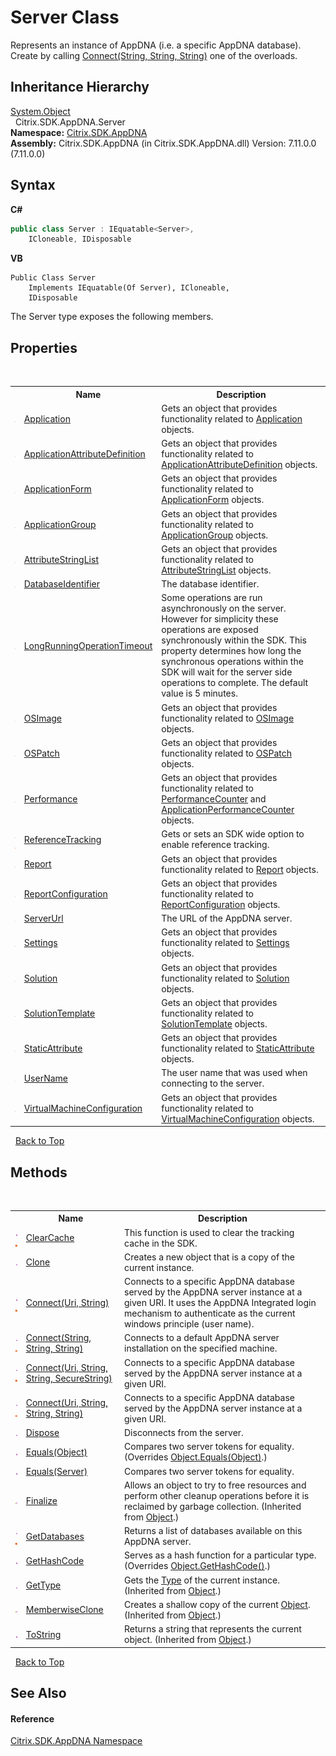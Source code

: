 # Server Class
 

Represents an instance of AppDNA (i.e. a specific AppDNA database). Create by calling <a href="f2962b4a-b512-04b3-a9e7-a718ab9c7e2e">Connect(String, String, String)</a> one of the overloads.


## Inheritance Hierarchy
<a href="http://msdn2.microsoft.com/en-us/library/e5kfa45b" target="_blank">System.Object</a><br />&nbsp;&nbsp;Citrix.SDK.AppDNA.Server<br />
**Namespace:**&nbsp;[Citrix.SDK.AppDNA](index.md)<br />**Assembly:**&nbsp;Citrix.SDK.AppDNA (in Citrix.SDK.AppDNA.dll) Version: 7.11.0.0 (7.11.0.0)

## Syntax

**C#**
```csharp
public class Server : IEquatable<Server>, 
	ICloneable, IDisposable
```

**VB**
```vbnet
Public Class Server
	Implements IEquatable(Of Server), ICloneable, 
	IDisposable
```

The Server type exposes the following members.


## Properties
&nbsp;<table><tr><th></th><th>Name</th><th>Description</th></tr><tr><td>![Public property](media/pubproperty.gif "Public property")</td><td><a href="9df1cd57-982e-9c58-cbe1-c1ed5e042ba0">Application</a></td><td>
Gets an object that provides functionality related to <a href="9df1cd57-982e-9c58-cbe1-c1ed5e042ba0">Application</a> objects.</td></tr><tr><td>![Public property](media/pubproperty.gif "Public property")</td><td><a href="077bc846-dc43-ee78-063a-1ba21d0b7059">ApplicationAttributeDefinition</a></td><td>
Gets an object that provides functionality related to <a href="077bc846-dc43-ee78-063a-1ba21d0b7059">ApplicationAttributeDefinition</a> objects.</td></tr><tr><td>![Public property](media/pubproperty.gif "Public property")</td><td><a href="595fc243-1cac-9ff2-ba67-8c00bb880416">ApplicationForm</a></td><td>
Gets an object that provides functionality related to <a href="595fc243-1cac-9ff2-ba67-8c00bb880416">ApplicationForm</a> objects.</td></tr><tr><td>![Public property](media/pubproperty.gif "Public property")</td><td><a href="03940faf-b3c6-27b5-cfa9-a220721b3fcf">ApplicationGroup</a></td><td>
Gets an object that provides functionality related to <a href="03940faf-b3c6-27b5-cfa9-a220721b3fcf">ApplicationGroup</a> objects.</td></tr><tr><td>![Public property](media/pubproperty.gif "Public property")</td><td><a href="bac4be07-1fbc-aca7-80db-d48650b66474">AttributeStringList</a></td><td>
Gets an object that provides functionality related to <a href="bac4be07-1fbc-aca7-80db-d48650b66474">AttributeStringList</a> objects.</td></tr><tr><td>![Public property](media/pubproperty.gif "Public property")</td><td><a href="de2fa73e-bdc0-76f0-74b5-c55ad979543b">DatabaseIdentifier</a></td><td>
The database identifier.</td></tr><tr><td>![Public property](media/pubproperty.gif "Public property")</td><td><a href="e74ea603-e9dc-56af-bfff-169ae1682d02">LongRunningOperationTimeout</a></td><td>
Some operations are run asynchronously on the server. However for simplicity these operations are exposed synchronously within the SDK. This property determines how long the synchronous operations within the SDK will wait for the server side operations to complete. The default value is 5 minutes.</td></tr><tr><td>![Public property](media/pubproperty.gif "Public property")</td><td><a href="61d95eb0-865b-2b4f-5b3b-66edc91a0fdc">OSImage</a></td><td>
Gets an object that provides functionality related to <a href="61d95eb0-865b-2b4f-5b3b-66edc91a0fdc">OSImage</a> objects.</td></tr><tr><td>![Public property](media/pubproperty.gif "Public property")</td><td><a href="29c3880c-a2e2-f4f3-a650-d6f2096bc044">OSPatch</a></td><td>
Gets an object that provides functionality related to <a href="29c3880c-a2e2-f4f3-a650-d6f2096bc044">OSPatch</a> objects.</td></tr><tr><td>![Public property](media/pubproperty.gif "Public property")</td><td><a href="88888d36-c87e-471b-6cfb-22f212c0b3a2">Performance</a></td><td>
Gets an object that provides functionality related to <a href="8660002b-afa7-de77-1f3e-ada0f42c5865">PerformanceCounter</a> and <a href="a517b9ca-5392-9e0a-130a-55b04403e36a">ApplicationPerformanceCounter</a> objects.</td></tr><tr><td>![Public property](media/pubproperty.gif "Public property")![Static member](media/static.gif "Static member")</td><td><a href="5b9bdcc8-42b5-0274-7630-26a2ea9e477a">ReferenceTracking</a></td><td>
Gets or sets an SDK wide option to enable reference tracking.</td></tr><tr><td>![Public property](media/pubproperty.gif "Public property")</td><td><a href="a14bbdc7-983b-8081-28a0-b0237b1279fc">Report</a></td><td>
Gets an object that provides functionality related to <a href="a14bbdc7-983b-8081-28a0-b0237b1279fc">Report</a> objects.</td></tr><tr><td>![Public property](media/pubproperty.gif "Public property")</td><td><a href="7329144a-6dca-bb17-9b24-f534018ec571">ReportConfiguration</a></td><td>
Gets an object that provides functionality related to <a href="7329144a-6dca-bb17-9b24-f534018ec571">ReportConfiguration</a> objects.</td></tr><tr><td>![Public property](media/pubproperty.gif "Public property")</td><td><a href="00d2d929-3398-aa93-4915-bdb5c0a9f2f5">ServerUrl</a></td><td>
The URL of the AppDNA server.</td></tr><tr><td>![Public property](media/pubproperty.gif "Public property")</td><td><a href="774924d8-bd86-e03c-4bb7-ae08a1571fa6">Settings</a></td><td>
Gets an object that provides functionality related to <a href="774924d8-bd86-e03c-4bb7-ae08a1571fa6">Settings</a> objects.</td></tr><tr><td>![Public property](media/pubproperty.gif "Public property")</td><td><a href="303070ef-0287-3edc-c9b5-757859c53129">Solution</a></td><td>
Gets an object that provides functionality related to <a href="303070ef-0287-3edc-c9b5-757859c53129">Solution</a> objects.</td></tr><tr><td>![Public property](media/pubproperty.gif "Public property")</td><td><a href="e5e9bd70-8bef-e718-b99b-cf9d38852e72">SolutionTemplate</a></td><td>
Gets an object that provides functionality related to <a href="e5e9bd70-8bef-e718-b99b-cf9d38852e72">SolutionTemplate</a> objects.</td></tr><tr><td>![Public property](media/pubproperty.gif "Public property")</td><td><a href="86b7453a-6085-a5b8-58c2-526efbe30f18">StaticAttribute</a></td><td>
Gets an object that provides functionality related to <a href="86b7453a-6085-a5b8-58c2-526efbe30f18">StaticAttribute</a> objects.</td></tr><tr><td>![Public property](media/pubproperty.gif "Public property")</td><td><a href="8fd4c7e3-c470-2cd9-f923-b997ff710af6">UserName</a></td><td>
The user name that was used when connecting to the server.</td></tr><tr><td>![Public property](media/pubproperty.gif "Public property")</td><td><a href="6cca44df-ba47-3997-b8c3-79afe5ff9cd9">VirtualMachineConfiguration</a></td><td>
Gets an object that provides functionality related to <a href="6cca44df-ba47-3997-b8c3-79afe5ff9cd9">VirtualMachineConfiguration</a> objects.</td></tr></table>&nbsp;
<a href="#server-class">Back to Top</a>

## Methods
&nbsp;<table><tr><th></th><th>Name</th><th>Description</th></tr><tr><td>![Public method](media/pubmethod.gif "Public method")![Static member](media/static.gif "Static member")</td><td><a href="9c540258-d43c-728a-3fdd-9e23985f51a6">ClearCache</a></td><td>
This function is used to clear the tracking cache in the SDK.</td></tr><tr><td>![Public method](media/pubmethod.gif "Public method")</td><td><a href="cd8f62b8-2ccc-448b-cc47-d3f2382139a9">Clone</a></td><td>
Creates a new object that is a copy of the current instance.</td></tr><tr><td>![Public method](media/pubmethod.gif "Public method")![Static member](media/static.gif "Static member")</td><td><a href="5b9487b0-4ffa-a591-11c9-7dd4b639e8d9">Connect(Uri, String)</a></td><td>
Connects to a specific AppDNA database served by the AppDNA server instance at a given URI. It uses the AppDNA Integrated login mechanism to authenticate as the current windows principle (user name).</td></tr><tr><td>![Public method](media/pubmethod.gif "Public method")![Static member](media/static.gif "Static member")</td><td><a href="f2962b4a-b512-04b3-a9e7-a718ab9c7e2e">Connect(String, String, String)</a></td><td>
Connects to a default AppDNA server installation on the specified machine.</td></tr><tr><td>![Public method](media/pubmethod.gif "Public method")![Static member](media/static.gif "Static member")</td><td><a href="0daa5845-7ca5-6b49-1f37-7814836425e9">Connect(Uri, String, String, SecureString)</a></td><td>
Connects to a specific AppDNA database served by the AppDNA server instance at a given URI.</td></tr><tr><td>![Public method](media/pubmethod.gif "Public method")![Static member](media/static.gif "Static member")</td><td><a href="e03c9785-fb23-4493-fd66-35c32b66a76c">Connect(Uri, String, String, String)</a></td><td>
Connects to a specific AppDNA database served by the AppDNA server instance at a given URI.</td></tr><tr><td>![Public method](media/pubmethod.gif "Public method")</td><td><a href="9e77c5d2-fc03-5e5b-e186-0f8d73a8815f">Dispose</a></td><td>
Disconnects from the server.</td></tr><tr><td>![Public method](media/pubmethod.gif "Public method")</td><td><a href="a8025db0-c736-1ffa-a65a-f6db141dfbde">Equals(Object)</a></td><td>
Compares two server tokens for equality.
 (Overrides <a href="http://msdn2.microsoft.com/en-us/library/bsc2ak47" target="_blank">Object.Equals(Object)</a>.)</td></tr><tr><td>![Public method](media/pubmethod.gif "Public method")</td><td><a href="0bf41bb1-c6ff-7ed5-7a0c-1ceb6a51d95d">Equals(Server)</a></td><td>
Compares two server tokens for equality.</td></tr><tr><td>![Protected method](media/protmethod.gif "Protected method")</td><td><a href="http://msdn2.microsoft.com/en-us/library/4k87zsw7" target="_blank">Finalize</a></td><td>
Allows an object to try to free resources and perform other cleanup operations before it is reclaimed by garbage collection.
 (Inherited from <a href="http://msdn2.microsoft.com/en-us/library/e5kfa45b" target="_blank">Object</a>.)</td></tr><tr><td>![Public method](media/pubmethod.gif "Public method")![Static member](media/static.gif "Static member")</td><td><a href="5b4bd810-de27-ab98-ffeb-8cd0bdb6b1c0">GetDatabases</a></td><td>
Returns a list of databases available on this AppDNA server.</td></tr><tr><td>![Public method](media/pubmethod.gif "Public method")</td><td><a href="dbbebad9-ce92-8d1b-9a87-3ebf179ff004">GetHashCode</a></td><td>
Serves as a hash function for a particular type.
 (Overrides <a href="http://msdn2.microsoft.com/en-us/library/zdee4b3y" target="_blank">Object.GetHashCode()</a>.)</td></tr><tr><td>![Public method](media/pubmethod.gif "Public method")</td><td><a href="http://msdn2.microsoft.com/en-us/library/dfwy45w9" target="_blank">GetType</a></td><td>
Gets the <a href="http://msdn2.microsoft.com/en-us/library/42892f65" target="_blank">Type</a> of the current instance.
 (Inherited from <a href="http://msdn2.microsoft.com/en-us/library/e5kfa45b" target="_blank">Object</a>.)</td></tr><tr><td>![Protected method](media/protmethod.gif "Protected method")</td><td><a href="http://msdn2.microsoft.com/en-us/library/57ctke0a" target="_blank">MemberwiseClone</a></td><td>
Creates a shallow copy of the current <a href="http://msdn2.microsoft.com/en-us/library/e5kfa45b" target="_blank">Object</a>.
 (Inherited from <a href="http://msdn2.microsoft.com/en-us/library/e5kfa45b" target="_blank">Object</a>.)</td></tr><tr><td>![Public method](media/pubmethod.gif "Public method")</td><td><a href="http://msdn2.microsoft.com/en-us/library/7bxwbwt2" target="_blank">ToString</a></td><td>
Returns a string that represents the current object.
 (Inherited from <a href="http://msdn2.microsoft.com/en-us/library/e5kfa45b" target="_blank">Object</a>.)</td></tr></table>&nbsp;
<a href="#server-class">Back to Top</a>

## See Also


#### Reference
<a href="fe2d265b-410b-8b11-1eb4-a790e0b062bf">Citrix.SDK.AppDNA Namespace</a><br />